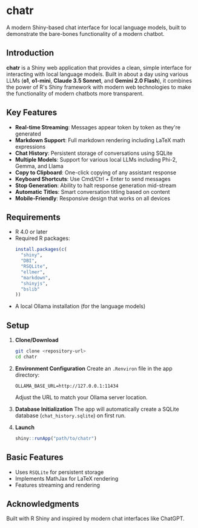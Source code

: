 # chatr

A modern Shiny-based chat interface for local language models, built to
demonstrate the bare-bones functionality of a modern chatbot.

## Introduction

**chatr** is a Shiny web application that provides a clean, simple interface
for interacting with local language models. Built in about a day using various
LLMs (**o1**, **o1-mini**, **Claude 3.5 Sonnet**, and **Gemini 2.0 Flash**), it
combines the power of R's Shiny framework with modern web technologies to make
the functionality of modern chatbots more transparent.

## Key Features

- **Real-time Streaming**: Messages appear token by token as they're generated
- **Markdown Support**: Full markdown rendering including LaTeX math expressions
- **Chat History**: Persistent storage of conversations using SQLite
- **Multiple Models**: Support for various local LLMs including Phi-2, Gemma, and Llama
- **Copy to Clipboard**: One-click copying of any assistant response
- **Keyboard Shortcuts**: Use Cmd/Ctrl + Enter to send messages
- **Stop Generation**: Ability to halt response generation mid-stream
- **Automatic Titles**: Smart conversation titling based on content
- **Mobile-Friendly**: Responsive design that works on all devices

## Requirements

- R 4.0 or later
- Required R packages:
  ```r
  install.packages(c(
    "shiny",
    "DBI",
    "RSQLite",
    "ellmer",
    "markdown",
    "shinyjs",
    "bslib"
  ))
  ```
- A local Ollama installation (for the language models)

## Setup

1. **Clone/Download**
   ```bash
   git clone <repository-url>
   cd chatr
   ```

2. **Environment Configuration**
   Create an `.Renviron` file in the app directory:
   ```
   OLLAMA_BASE_URL=http://127.0.0.1:11434
   ```
   Adjust the URL to match your Ollama server location.

3. **Database Initialization**
   The app will automatically create a SQLite database (`chat_history.sqlite`)
   on first run.

4. **Launch**
   ```r
   shiny::runApp("path/to/chatr")
   ```

## Basic Features

- Uses `RSQLite` for persistent storage
- Implements MathJax for LaTeX rendering
- Features streaming and rendering

## Acknowledgments

Built with R Shiny and inspired by modern chat interfaces like ChatGPT.
